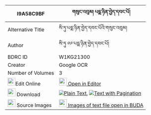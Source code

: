 |I9A58C9BF|གསུང་འབུམ། པདྨ་ཉིན་བྱེད་དབང་པོ། 
| --- | --- 
|Alternative Title |སི་ཏུ་པདྨ་ཉིན་བྱེད་དབང་པོའི་གསུང་འབུམ།
|Author| སི་ཏུ ༠༩་པདྨ་ཉིན་བྱེད་དབང་པོ།
|BDRC ID | W1KG21300
|Creator | Google OCR
|Number of Volumes| 3
|<img width="25" src="https://img.icons8.com/color/25/000000/edit-property.png">Edit Online| [<img width="25" src="https://avatars.githubusercontent.com/u/45091458?s=200&v=4"> Open in Editor](http://editor.openpecha.org/I9A58C9BF)
|<img width="25" src="https://img.icons8.com/fluent/48/000000/download-2.png"/>  Download | [![](https://img.icons8.com/color/20/000000/txt.png)Plain Text](https://github.com/Openpecha/I9A58C9BF/releases/download/v1/sungbum_pema_nyinje_wangpo_plain_I9A58C9BF.zip), [![](https://img.icons8.com/color/20/000000/txt.png)Text with Pagination](https://github.com/Openpecha/I9A58C9BF/releases/download/v1/sungbum_pema_nyinje_wangpo_pages_I9A58C9BF.zip)
|<img width="25" src="https://img.icons8.com/plasticine/100/000000/pictures-folder.png"/>  Source Images | [<img width="25" src="https://library.bdrc.io/icons/BUDA-small.svg"> Images of text file open in BUDA](https://library.bdrc.io/show/bdr:W1KG21300)